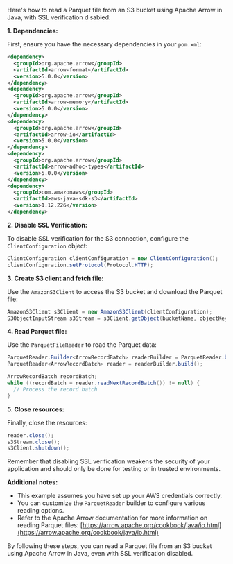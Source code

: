 Here's how to read a Parquet file from an S3 bucket using Apache Arrow in Java, with SSL verification disabled:

**1. Dependencies:**

First, ensure you have the necessary dependencies in your `pom.xml`:

```xml
<dependency>
  <groupId>org.apache.arrow</groupId>
  <artifactId>arrow-format</artifactId>
  <version>5.0.0</version>
</dependency>
<dependency>
  <groupId>org.apache.arrow</groupId>
  <artifactId>arrow-memory</artifactId>
  <version>5.0.0</version>
</dependency>
<dependency>
  <groupId>org.apache.arrow</groupId>
  <artifactId>arrow-io</artifactId>
  <version>5.0.0</version>
</dependency>
<dependency>
  <groupId>org.apache.arrow</groupId>
  <artifactId>arrow-adhoc-types</artifactId>
  <version>5.0.0</version>
</dependency>
<dependency>
  <groupId>com.amazonaws</groupId>
  <artifactId>aws-java-sdk-s3</artifactId>
  <version>1.12.226</version>
</dependency>
```

**2. Disable SSL Verification:**

To disable SSL verification for the S3 connection, configure the `ClientConfiguration` object:

```java
ClientConfiguration clientConfiguration = new ClientConfiguration();
clientConfiguration.setProtocol(Protocol.HTTP);
```

**3. Create S3 client and fetch file:**

Use the `AmazonS3Client` to access the S3 bucket and download the Parquet file:

```java
AmazonS3Client s3Client = new AmazonS3Client(clientConfiguration);
S3ObjectInputStream s3Stream = s3Client.getObject(bucketName, objectKey).getObjectContent();
```

**4. Read Parquet file:**

Use the `ParquetFileReader` to read the Parquet data:

```java
ParquetReader.Builder<ArrowRecordBatch> readerBuilder = ParquetReader.builder(s3Stream);
ParquetReader<ArrowRecordBatch> reader = readerBuilder.build();

ArrowRecordBatch recordBatch;
while ((recordBatch = reader.readNextRecordBatch()) != null) {
  // Process the record batch
}
```

**5. Close resources:**

Finally, close the resources:

```java
reader.close();
s3Stream.close();
s3Client.shutdown();
```

Remember that disabling SSL verification weakens the security of your application and should only be done for testing or in trusted environments.

**Additional notes:**

* This example assumes you have set up your AWS credentials correctly.
* You can customize the `ParquetReader` builder to configure various reading options.
* Refer to the Apache Arrow documentation for more information on reading Parquet files: [https://arrow.apache.org/cookbook/java/io.html](https://arrow.apache.org/cookbook/java/io.html)

By following these steps, you can read a Parquet file from an S3 bucket using Apache Arrow in Java, even with SSL verification disabled.
